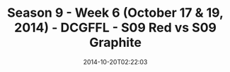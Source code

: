 ---
title: Season 9 - Week 6 (October 17 & 19, 2014) - DCGFFL - S09 Red vs S09 Graphite
teams-score:
- team: _teams/s09-red.md
  score:
- team: _teams/s09-graphite.md
  score: 18
mvp: Matt Murtaugh (Red), Peter Sima (Graphite)
game-ball: N/A
sportsperson: ''
season: 9
week: 6
date: '2014-10-20T02:22:03'
pageid: season-9-week-6-4467-vs-4458
---